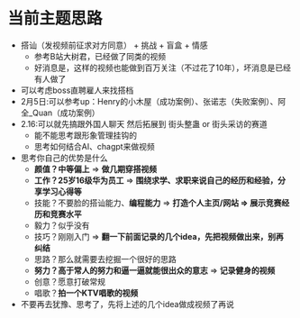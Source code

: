 # 当前主题思路
- 搭讪（发视频前征求对方同意） + 挑战 + 盲盒 + 情感
  - 参考B站大树君，已经做了同类的视频
  - 好消息是，这样的视频也能做到百万关注（不过花了10年），坏消息是已经有人做了
- 可以考虑boss直聘雇人来找搭档
- 2月5日:可以参考up：Henry的小木屋（成功案例）、张诺志（失败案例）、阿全_Quan（成功案例）
- 2.16:可以就先搞跟外国人聊天 然后拓展到 街头整蛊 or 街头采访的赛道
  - 能不能思考跟形象管理挂钩的
  - 思考如何结合AI、chagpt来做视频
- 思考你自己的优势是什么
  - **颜值？中等偏上** => **做几期穿搭视频**
  - **工作？25岁16级华为员工** => **围绕求学、求职来说自己的经历和经验，分享学习心得等**
  - 技能？不要脸的搭讪能力、**编程能力** => **打造个人主页/网站 => 展示竞赛经历和竞赛水平**
  - 毅力？似乎没有
  - 技巧？刚刚入门 => **翻一下前面记录的几个idea，先把视频做出来，别再纠结**
  - 思路？那么就需要去挖掘一个很好的思路
  - **努力？高于常人的努力和逼一逼就能很出众的意志** => **记录健身的视频**
  - 创意？愿意打破常规
  - 唱歌？**拍一个KTV唱歌的视频**
- 不要再去犹豫、思考了，先将上述的几个idea做成视频了再说
